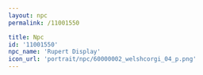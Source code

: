 ```yaml
---
layout: npc
permalink: /11001550

title: Npc
id: '11001550'
npc_name: 'Rupert Display'
icon_url: 'portrait/npc/60000002_welshcorgi_04_p.png'
---
```

